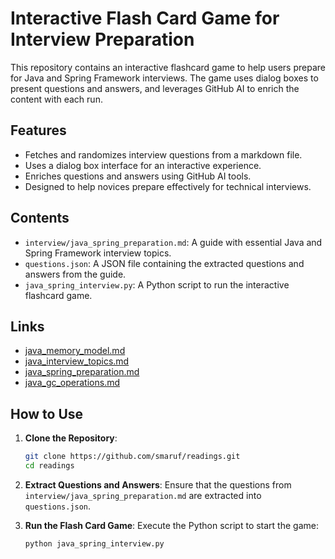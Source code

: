 # Interactive Flash Card Game for Interview Preparation

This repository contains an interactive flashcard game to help users prepare for Java and Spring Framework interviews. The game uses dialog boxes to present questions and answers, and leverages GitHub AI to enrich the content with each run.

## Features
- Fetches and randomizes interview questions from a markdown file.
- Uses a dialog box interface for an interactive experience.
- Enriches questions and answers using GitHub AI tools.
- Designed to help novices prepare effectively for technical interviews.

## Contents
- `interview/java_spring_preparation.md`: A guide with essential Java and Spring Framework interview topics.
- `questions.json`: A JSON file containing the extracted questions and answers from the guide.
- `java_spring_interview.py`: A Python script to run the interactive flashcard game.
## Links
- [java_memory_model.md](java_memory_model.md)
- [java_interview_topics.md](java_interview_topics.md)
- [java_spring_preparation.md](java_spring_preparation.md)
- [java_gc_operations.md](java_gc_operations.md)
## How to Use

1. **Clone the Repository**:
   ```sh
   git clone https://github.com/smaruf/readings.git
   cd readings
   ```
2. **Extract Questions and Answers**: Ensure that the questions from `interview/java_spring_preparation.md` are extracted into `questions.json`.

3. **Run the Flash Card Game**: Execute the Python script to start the game:

   ```sh 
   python java_spring_interview.py
   ```
